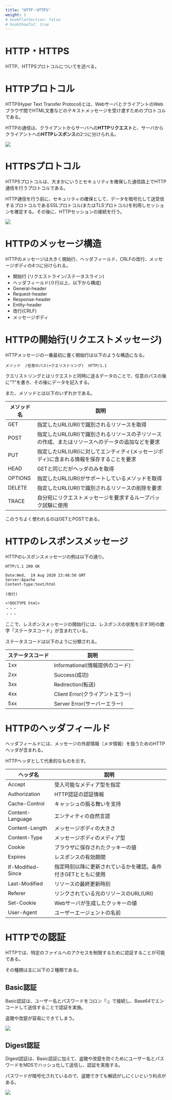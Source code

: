 ```yaml
---
title: "HTTP・HTTPS"
weight: 1
# bookFlatSection: false
# bookShowToC: true
---
```



<h1>HTTP・HTTPS</h1>

HTTP、HTTPSプロトコルについてを述べる。

# HTTPプロトコル

HTTP(Hyper Text Transfer Protocol)とは、WebサーバとクライアントのWebブラウザ間でHTML文書などのテキストメッセージを受け渡すためのプロトコルである。

HTTPの通信は、クライアントからサーバへの**HTTPリクエスト**と、サーバからクライアントへの**HTTPレスポンス**の2つに分けられる。

<img src="/img/front-end/http1.png">


# HTTPSプロトコル

HTTPSプロトコルは、大まかにいうとセキュリティを確保した通信路上でHTTP通信を行うプロトコルである。

HTTP通信を行う前に、セキュリティの確保として、データを暗号化して送受信するプロトコルであるSSLプロトコル(またはTLSプロトコル)を利用しセッションを確定する。その後に、HTTPセッションの接続を行う。

<img src="/img/front-end/https.png">


# HTTPのメッセージ構造

HTTPのメッセージは大きく開始行、ヘッダフィールド、CRLFの改行、メッセージボディの4つに分けられる。

- 開始行 (リクエストライン/ステータスライン)
- ヘッダフィールド(０行以上、以下から構成)
 - General-header
 - Request-header
 - Response-header
 - Entity-header
- 改行(CRLF)
- メッセージボディ


# HTTPの開始行(リクエストメッセージ)

HTTPメッセージの一番最初に書く開始行は以下のような構造になる。

```
メソッド  /任意のパス(+クエリストリング)  HTTP/1.1
```

クエリストリングとはリクエストと同時に送るデータのことで、任意のパスの後に"?"を書き、その後にデータを記入する。

また、メソッドとは以下のいずれかである。

<table>
    <thead>
        <th>メソッド名</th>
        <th>説明</th>
    </thead>
    <tr>
        <td>GET</td>
        <td>指定したURL(URI)で識別されるリソースを取得</td>
    </tr>
    <tr>
        <td>POST</td>
        <td>指定したURL(URI)で識別されるリソースの子リソースの作成、またはリソースへのデータの追加などを要求</td>
    </tr>
    <tr>
        <td>PUT</td>
        <td>指定したURL(URI)に対してエンティティ(メッセージボディ)に含まれる情報を保存することを要求</td>
    </tr>
    <tr>
        <td>HEAD</td>
        <td>GETと同じだがヘッダのみを取得</td>
    </tr>
    <tr>
        <td>OPTIONS</td>
        <td>指定したURL(URI)がサポートしているメソッドを取得</td>
    </tr>
    <tr>
        <td>DELETE</td>
        <td>指定したURL(URI)で識別されるリソースの削除を要求</td>
    </tr>
    <tr>
        <td>TRACE</td>
        <td>自分宛にリクエストメッセージを要求するループバック試験に使用</td>
    </tr>
</table>

このうちよく使われるのはGETとPOSTである。


# HTTPのレスポンスメッセージ

HTTPのレスポンスメッセージの例は以下の通り。


```
HTTP/1.1 200 OK
```

```
Date:Wed,  19 Aug 2020 23:48:50 GMT
Server:Apache
Content-type:text/html
```

```
(改行)
```

```
<!DOCTYPE html>
・・・
・・・
```

ここで、レスポンスメッセージの開始行には、レスポンスの状態を示す3桁の数字「ステータスコード」が含まれている。

ステータスコードは以下のように分類される。

<table>
    <thead>
        <th>ステータスコード</th>
        <th>説明</th>
    </thead>
    <tr>
        <td>1xx</td>
        <td>Informational(情報提供のコード)</td>
    </tr>
    <tr>
        <td>2xx</td>
        <td>Success(成功)</td>
    </tr>
    <tr>
        <td>3xx</td>
        <td>Redirection(転送)</td>
    </tr>
    <tr>
        <td>4xx</td>
        <td>Client Error(クライアントエラー)</td>
    </tr>
    <tr>
        <td>5xx</td>
        <td>Server Error(サーバーエラー)</td>
    </tr>
</table>


# HTTPのヘッダフィールド

ヘッダフィールドには、メッセージの外部情報（メタ情報）を扱うためのHTTPヘッダが含まれる。

HTTPヘッダとして代表的なものを示す。

<table>
    <thead>
        <th>ヘッダ名</th>
        <th>説明</th>
    </thead>
    <tr>
        <td>Accept</td>
        <td>受入可能なメディア型を指定</td>
    </tr>
    <tr>
        <td>Authorization</td>
        <td>HTTP認証の認証情報</td>
    </tr>
    <tr>
        <td>Cache-Control</td>
        <td>キャッシュの振る舞いを支持</td>
    </tr>
    <tr>
        <td>Content-Language</td>
        <td>エンティティの自然言語</td>
    </tr>
    <tr>
        <td>Content-Length</td>
        <td>メッセージボディの大きさ</td>
    </tr>
    <tr>
        <td>Content-Type</td>
        <td>メッセージボディのメディア型</td>
    </tr>
    <tr>
        <td>Cookie</td>
        <td>ブラウザに保存されたクッキーの値</td>
    </tr>
    <tr>
        <td>Expires</td>
        <td>レスポンスの有効期間</td>
    </tr>
    <tr>
        <td>If-Modified-Since</td>
        <td>指定時刻以降に更新されているかを確認。条件付きGETとともに使用</td>
    </tr>
    <tr>
        <td>Last-Modified</td>
        <td>リソースの最終更新時刻</td>
    </tr>
    <tr>
        <td>Referer</td>
        <td>リンクされている元のリソースのURL(URI)</td>
    </tr>
    <tr>
        <td>Set-Cookie</td>
        <td>Webサーバが生成したクッキーの値</td>
    </tr>
    <tr>
        <td>User-Agent</td>
        <td>ユーザーエージェントの名前</td>
    </tr>
</table>

# HTTPでの認証

HTTPでは、特定のファイルへのアクセスを制限するために認証することが可能である。

その種類は主に以下の２種類である。


## Basic認証

Basic認証は、ユーザー名とパスワードをコロン「:」で接続し、Base64でエンコードして送信することで認証を実施。

盗聴や改竄が容易にできてしまう。

<img src="/img/front-end/basic.png">


## Digest認証

Digest認証は、Basic認証に加えて、盗聴や改竄を防ぐためにユーザー名とパスワードをMDSでハッシュ化して送信し、認証を実施する。

パスワードが暗号化されているので、盗聴できても解読がしにくいという利点がある。

<img src="/img/front-end/digest.png">
